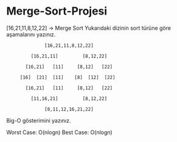 # Merge-Sort-Projesi
[16,21,11,8,12,22] -> Merge Sort
Yukarıdaki dizinin sort türüne göre aşamalarını yazınız.

                  [16,21,11,8,12,22]
                  
             [16,21,11]         [8,12,22]
             
           [16,21]   [11]     [8,12]   [22]
           
         [16]  [21]  [11]    [8]  [12]  [22]
         
           [16,21]   [11]     [8,12]   [22]
           
             [11,16,21]         [8,12,22]
             
                  [8,11,12,16,21,22]
                  
Big-O gösterimini yazınız.

Worst Case: O(nlogn)
Best Case: O(nlogn) 
         
             
           
